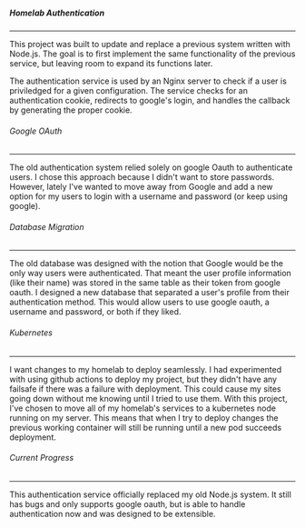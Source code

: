 ##### Homelab Authentication

---

This project was built to update and replace a previous system written with Node.js. The goal is to first implement the same functionality of the previous service, but leaving room to expand its functions later.

The authentication service is used by an Nginx server to check if a user is priviledged for a given configuration. The service checks for an authentication cookie, redirects to google's login, and handles the callback by generating the proper cookie.

###### Google OAuth

---

The old authentication system relied solely on google Oauth to authenticate users. I chose this approach because I didn't want to store passwords. However, lately I've wanted to move away from Google and add a new option for my users to login with a username and password (or keep using google).

###### Database Migration

---

The old database was designed with the notion that Google would be the only way users were authenticated. That meant the user profile information (like their name) was stored in the same table as their token from google oauth. I designed a new database that separated a user's profile from their authentication method. This would allow users to use google oauth, a username and password, or both if they liked. 

###### Kubernetes

---

I want changes to my homelab to deploy seamlessly. I had experimented with using github actions to deploy my project, but they didn't have any failsafe if there was a failure with deployment. This could cause my sites going down without me knowing until I tried to use them. With this project, I've chosen to move all of my homelab's services to a kubernetes node running on my server. This means that when I try to deploy changes the previous working container will still be running until a new pod succeeds deployment.

###### Current Progress

---

This authentication service officially replaced my old Node.js system. It still has bugs and only supports google oauth, but is able to handle authentication now and was designed to be extensible. 